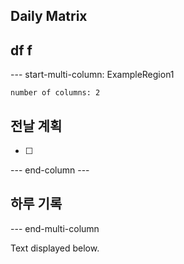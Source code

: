 ## Daily Matrix


df
f
--- 

--- start-multi-column: ExampleRegion1  
```column-settings  
number of columns: 2
```

## 전날 계획
- [ ] 

--- end-column ---

## 하루 기록

--- end-multi-column

Text displayed below.